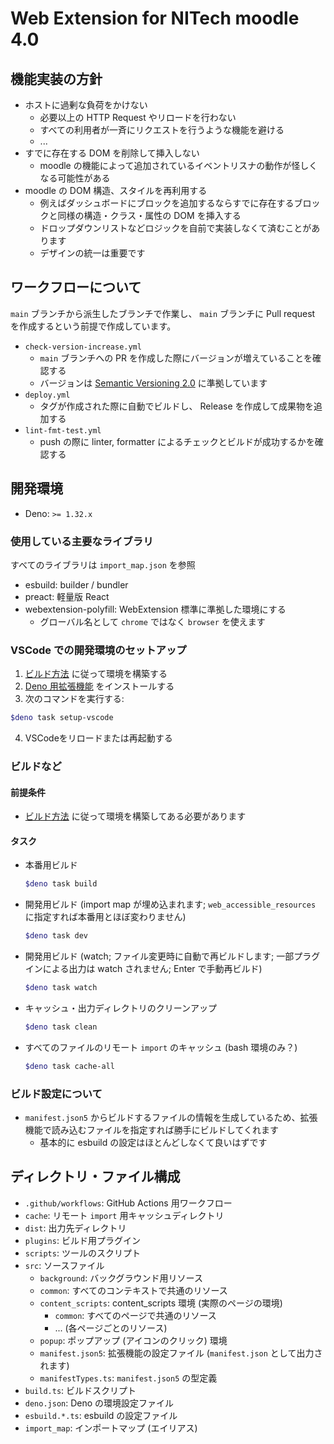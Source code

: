 # Web Extension for NITech moodle 4.0

## 機能実装の方針

- ホストに過剰な負荷をかけない
  - 必要以上の HTTP Request やリロードを行わない
  - すべての利用者が一斉にリクエストを行うような機能を避ける
  - ...
- すでに存在する DOM を削除して挿入しない
  - moodle の機能によって追加されているイベントリスナの動作が怪しくなる可能性がある
- moodle の DOM 構造、スタイルを再利用する
  - 例えばダッシュボードにブロックを追加するならすでに存在するブロックと同様の構造・クラス・属性の DOM を挿入する
  - ドロップダウンリストなどロジックを自前で実装しなくて済むことがあります
  - デザインの統一は重要です

## ワークフローについて

`main` ブランチから派生したブランチで作業し、 `main` ブランチに Pull request を作成するという前提で作成しています。

- `check-version-increase.yml`
  - `main` ブランチへの PR を作成した際にバージョンが増えていることを確認する
  - バージョンは [Semantic Versioning 2.0](https://semver.org/lang/ja/) に準拠しています
- `deploy.yml`
  - タグが作成された際に自動でビルドし、 Release を作成して成果物を追加する
- `lint-fmt-test.yml`
  - push の際に linter, formatter によるチェックとビルドが成功するかを確認する

## 開発環境

- Deno: `>= 1.32.x`

### 使用している主要なライブラリ

すべてのライブラリは `import_map.json` を参照

- esbuild: builder / bundler
- preact: 軽量版 React
- webextension-polyfill: WebExtension 標準に準拠した環境にする
  - グローバル名として `chrome` ではなく `browser` を使えます

### VSCode での開発環境のセットアップ

1. [ビルド方法](how_to_build.md) に従って環境を構築する
2. [Deno 用拡張機能](https://marketplace.visualstudio.com/items?itemName=denoland.vscode-deno) をインストールする
3. 次のコマンドを実行する:
  ```sh
  $deno task setup-vscode
  ```
4. VSCodeをリロードまたは再起動する

### ビルドなど

#### 前提条件

- [ビルド方法](how_to_build.md) に従って環境を構築してある必要があります

#### タスク

- 本番用ビルド

  ```sh
  $deno task build
  ```

- 開発用ビルド (import map が埋め込まれます; `web_accessible_resources` に指定すれば本番用とほぼ変わりません)

  ```sh
  $deno task dev
  ```

- 開発用ビルド (watch; ファイル変更時に自動で再ビルドします; 一部プラグインによる出力は watch されません; Enter で手動再ビルド)

  ```sh
  $deno task watch
  ```

- キャッシュ・出力ディレクトリのクリーンアップ

  ```sh
  $deno task clean
  ```

- すべてのファイルのリモート `import` のキャッシュ (bash 環境のみ？)

  ```sh
  $deno task cache-all
  ```

### ビルド設定について

- `manifest.json5` からビルドするファイルの情報を生成しているため、拡張機能で読み込むファイルを指定すれば勝手にビルドしてくれます
  - 基本的に esbuild の設定はほとんどしなくて良いはずです

## ディレクトリ・ファイル構成

- `.github/workflows`: GitHub Actions 用ワークフロー
- `cache`: リモート `import` 用キャッシュディレクトリ
- `dist`: 出力先ディレクトリ
- `plugins`: ビルド用プラグイン
- `scripts`: ツールのスクリプト
- `src`: ソースファイル
  - `background`: バックグラウンド用リソース
  - `common`: すべてのコンテキストで共通のリソース
  - `content_scripts`: content_scripts 環境 (実際のページの環境)
    - `common`: すべてのページで共通のリソース
    - ... (各ページごとのリソース)
  - `popup`: ポップアップ (アイコンのクリック) 環境
  - `manifest.json5`: 拡張機能の設定ファイル (`manifest.json` として出力されます)
  - `manifestTypes.ts`: `manifest.json5` の型定義
- `build.ts`: ビルドスクリプト
- `deno.json`: Deno の環境設定ファイル
- `esbuild.*.ts`: esbuild の設定ファイル
- `import_map`: インポートマップ (エイリアス)
